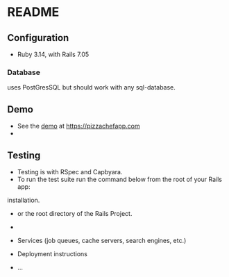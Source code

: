 # README

## Configuration
* Ruby 3.14, with Rails 7.05

 ### Database
 uses PostGresSQL but should work with any sql-database.

## Demo
 * See the [demo](https://pizzachefapp.com) at https://pizzachefapp.com
 *
## Testing
 * Testing is with RSpec and Capbyara.
 * To run the test suite run the command below from the root of your Rails app:

 installation.

* or the root directory of the Rails Project.
*

* Services (job queues, cache servers, search engines, etc.)

* Deployment instructions

* ...
